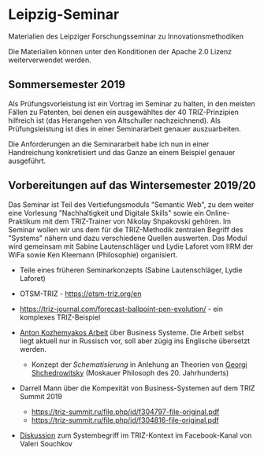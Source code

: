 # Leipzig-Seminar

Materialien des Leipziger Forschungsseminar zu Innovationsmethodiken

Die Materialien können unter den Konditionen der Apache 2.0 Lizenz
weiterverwendet werden.

## Sommersemester 2019

Als Prüfungsvorleistung ist ein Vortrag im Seminar zu halten, in den meisten
Fällen zu Patenten, bei denen ein ausgewähltes der 40 TRIZ-Prinzipien
hilfreich ist (das Herangehen von Altschuller nachzeichnend). Als
Prüfungsleistung ist dies in einer Seminararbeit genauer auszuarbeiten.

Die Anforderungen an die Seminararbeit habe ich nun in einer Handreichung
konkretisiert und das Ganze an einem Beispiel genauer ausgeführt.

## Vorbereitungen auf das Wintersemester 2019/20

Das Seminar ist Teil des Vertiefungsmoduls "Semantic Web", zu dem weiter eine
Vorlesung "Nachhaltigkeit und Digitale Skills" sowie ein Online-Praktikum mit
dem TRIZ-Trainer von Nikolay Shpakovski gehören.  Im Seminar wollen wir uns
dem für die TRIZ-Methodik zentralen Begriff des "Systems" nähern und dazu
verschiedene Quellen auswerten.  Das Modul wird gemeinsam mit Sabine
Lautenschläger und Lydie Laforet vom IIRM der WiFa sowie Ken Kleemann
(Philosophie) organisiert.

* Teile eines früheren Seminarkonzepts (Sabine Lautenschläger, Lydie Laforet)

* OTSM-TRIZ - https://otsm-triz.org/en
* https://triz-journal.com/forecast-ballpoint-pen-evolution/ - ein komplexes
  TRIZ-Beispiel

* [Anton Kozhemyakos Arbeit](https://matriz.org/kozhemyako/) über Business
  Systeme.  Die Arbeit selbst liegt aktuell nur in Russisch vor, soll aber
  zügig ins Englische übersetzt werden.
  * Konzept der *Schematisierung* in Anlehung an Theorien von [Georgi
    Shchedrowitsky](https://en.wikipedia.org/wiki/Georgy_Shchedrovitsky)
    (Moskauer Philosoph des 20. Jahrhunderts)
* Darrell Mann über die Kompexität von Business-Systemen auf dem TRIZ Summit
  2019
  * https://triz-summit.ru/file.php/id/f304797-file-original.pdf
  * https://triz-summit.ru/file.php/id/f304816-file-original.pdf
* [Diskussion](https://wumm-project.github.io/2019-08-07) zum Systembegriff im
  TRIZ-Kontext im Facebook-Kanal von Valeri Souchkov